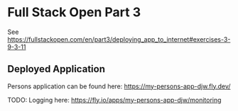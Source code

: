 # Full Stack Open Part 3

See https://fullstackopen.com/en/part3/deploying_app_to_internet#exercises-3-9-3-11

## Deployed Application 

Persons application can be found here: https://my-persons-app-djw.fly.dev/

TODO: Logging here: https://fly.io/apps/my-persons-app-djw/monitoring